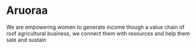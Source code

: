 # Aruoraa
We are empowering women to generate income though a value chain of roof agricultural business, we connect them with resources and help them sale and sustain  
